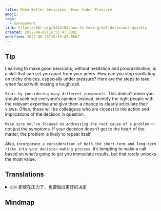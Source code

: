 ```yaml
---
title: Make Better Decisions, Even Under Pressure
emoji: 💡
tags:
  - management
link: https://hbr.org/2022/03/how-to-make-great-decisions-quickly
created: 2022-04-07T16:55:47.000Z
modified: 2022-08-23T16:55:47.000Z
---
```


## Tip

Learning to make good decisions, without hesitation and procrastination, is a skill that can set you apart from your peers. How can you stop vacillating on tricky choices, especially under pressure? Here are the steps to take when faced with making a tough call.

`Start by considering many different viewpoints`. This doesn’t mean you should seek out everyone’s opinion. Instead, identify the right people with the relevant expertise and give them a chance to clearly articulate their views.
Often, these will be colleagues who are closest to the action and implications of the decision in question.

`Make sure you’re focused on addressing the root cause of a problem` — not just the symptoms. If your decision doesn’t get to the heart of the matter, the problem is likely to repeat itself.

Also, `incorporate a consideration of both the short-term and long-term risks into your decision-making process`. It’s tempting to make a call based on what’s going to get you immediate results, but that rarely unlocks the most value.

## Translations

<details>
   <summary>🇨🇳 即使在压力下，也要做出更好的决定 </summary>

学会做出正确的决定，而不是犹豫和拖延，这是一种能让你从同龄人中脱颖而出的技能。你如何能在棘手的选择上停止犹豫，尤其是在压力下？以下是在面临艰难抉择时应该采取的步骤。

首先考虑许多不同的观点。这并不意味着你要征求每个人的意见。相反，你应该找到具有相关专业知识的合适人选，并给他们一个机会清晰地表达自己的观点。通常，这些人将是最接近所讨论的决定的行动和影响的同事。

确保你关注的是解决问题的根本原因，而不仅仅是症状。如果你的决定没有触及问题的核心，问题很可能会再次出现。

同时，在决策过程中考虑短期和长期风险。根据什么能让你立即得到结果来打电话是很诱人的，但这很少能释放出最大的价值。

</details>

## Mindmap

![]()
